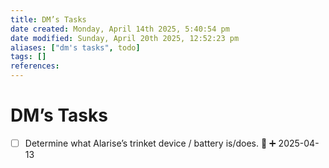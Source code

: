 ```yaml
---
title: DM’s Tasks
date created: Monday, April 14th 2025, 5:40:54 pm
date modified: Sunday, April 20th 2025, 12:52:23 pm
aliases: ["dm's tasks", todo]
tags: []
references: 
---
```


# DM’s Tasks

- [ ] Determine what Alarise’s trinket device / battery is/does. 🔽 ➕ 2025-04-13

```tasks
```

